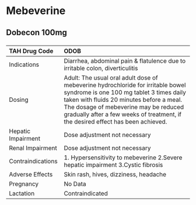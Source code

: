 # Mebeverine

## Dobecon 100mg

##### 

| TAH Drug Code      | ODOB                                                                                                                                                                                                                                                                                                |
|:-------------------|:----------------------------------------------------------------------------------------------------------------------------------------------------------------------------------------------------------------------------------------------------------------------------------------------------|
| Indications        | Diarrhea, abdominal pain & flatulence due to irritable colon, diverticulitis                                                                                                                                                                                                                        |
| Dosing             | Adult: The usual oral adult dose of mebeverine hydrochloride for irritable bowel syndrome is one 100 mg tablet 3 times daily taken with fluids 20 minutes before a meal. The dosage of mebeverine may be reduced gradually after a few weeks of treatment, if the desired effect has been achieved. |
| Hepatic Impairment | Dose adjustment not necessary                                                                                                                                                                                                                                                                       |
| Renal Impairment   | Dose adjustment not necessary                                                                                                                                                                                                                                                                       |
| Contraindications  | 1. Hypersensitivity to mebeverine 2.Severe hepatic impairment 3.Cystic fibrosis                                                                                                                                                                                                                     |
| Adverse Effects    | Skin rash, hives, dizziness, headache                                                                                                                                                                                                                                                               |
| Pregnancy          | No Data                                                                                                                                                                                                                                                                                             |
| Lactation          | Contraindicated                                                                                                                                                                                                                                                                                     |

